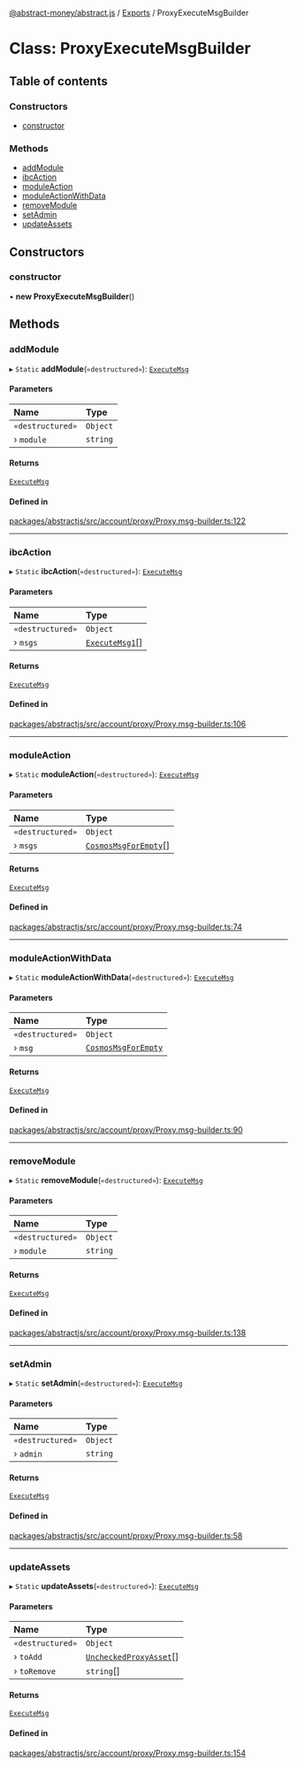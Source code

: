 [@abstract-money/abstract.js](../README.md) / [Exports](../modules.md) / ProxyExecuteMsgBuilder

# Class: ProxyExecuteMsgBuilder

## Table of contents

### Constructors

- [constructor](ProxyExecuteMsgBuilder.md#constructor)

### Methods

- [addModule](ProxyExecuteMsgBuilder.md#addmodule)
- [ibcAction](ProxyExecuteMsgBuilder.md#ibcaction)
- [moduleAction](ProxyExecuteMsgBuilder.md#moduleaction)
- [moduleActionWithData](ProxyExecuteMsgBuilder.md#moduleactionwithdata)
- [removeModule](ProxyExecuteMsgBuilder.md#removemodule)
- [setAdmin](ProxyExecuteMsgBuilder.md#setadmin)
- [updateAssets](ProxyExecuteMsgBuilder.md#updateassets)

## Constructors

### constructor

• **new ProxyExecuteMsgBuilder**()

## Methods

### addModule

▸ `Static` **addModule**(`«destructured»`): [`ExecuteMsg`](../modules/ProxyTypes.md#executemsg)

#### Parameters

| Name | Type |
| :------ | :------ |
| `«destructured»` | `Object` |
| › `module` | `string` |

#### Returns

[`ExecuteMsg`](../modules/ProxyTypes.md#executemsg)

#### Defined in

[packages/abstractjs/src/account/proxy/Proxy.msg-builder.ts:122](https://github.com/Abstract-OS/abstract.js/blob/c46b309/packages/abstractjs/src/account/proxy/Proxy.msg-builder.ts#L122)

___

### ibcAction

▸ `Static` **ibcAction**(`«destructured»`): [`ExecuteMsg`](../modules/ProxyTypes.md#executemsg)

#### Parameters

| Name | Type |
| :------ | :------ |
| `«destructured»` | `Object` |
| › `msgs` | [`ExecuteMsg1`](../modules/ProxyTypes.md#executemsg1)[] |

#### Returns

[`ExecuteMsg`](../modules/ProxyTypes.md#executemsg)

#### Defined in

[packages/abstractjs/src/account/proxy/Proxy.msg-builder.ts:106](https://github.com/Abstract-OS/abstract.js/blob/c46b309/packages/abstractjs/src/account/proxy/Proxy.msg-builder.ts#L106)

___

### moduleAction

▸ `Static` **moduleAction**(`«destructured»`): [`ExecuteMsg`](../modules/ProxyTypes.md#executemsg)

#### Parameters

| Name | Type |
| :------ | :------ |
| `«destructured»` | `Object` |
| › `msgs` | [`CosmosMsgForEmpty`](../modules/ProxyTypes.md#cosmosmsgforempty)[] |

#### Returns

[`ExecuteMsg`](../modules/ProxyTypes.md#executemsg)

#### Defined in

[packages/abstractjs/src/account/proxy/Proxy.msg-builder.ts:74](https://github.com/Abstract-OS/abstract.js/blob/c46b309/packages/abstractjs/src/account/proxy/Proxy.msg-builder.ts#L74)

___

### moduleActionWithData

▸ `Static` **moduleActionWithData**(`«destructured»`): [`ExecuteMsg`](../modules/ProxyTypes.md#executemsg)

#### Parameters

| Name | Type |
| :------ | :------ |
| `«destructured»` | `Object` |
| › `msg` | [`CosmosMsgForEmpty`](../modules/ProxyTypes.md#cosmosmsgforempty) |

#### Returns

[`ExecuteMsg`](../modules/ProxyTypes.md#executemsg)

#### Defined in

[packages/abstractjs/src/account/proxy/Proxy.msg-builder.ts:90](https://github.com/Abstract-OS/abstract.js/blob/c46b309/packages/abstractjs/src/account/proxy/Proxy.msg-builder.ts#L90)

___

### removeModule

▸ `Static` **removeModule**(`«destructured»`): [`ExecuteMsg`](../modules/ProxyTypes.md#executemsg)

#### Parameters

| Name | Type |
| :------ | :------ |
| `«destructured»` | `Object` |
| › `module` | `string` |

#### Returns

[`ExecuteMsg`](../modules/ProxyTypes.md#executemsg)

#### Defined in

[packages/abstractjs/src/account/proxy/Proxy.msg-builder.ts:138](https://github.com/Abstract-OS/abstract.js/blob/c46b309/packages/abstractjs/src/account/proxy/Proxy.msg-builder.ts#L138)

___

### setAdmin

▸ `Static` **setAdmin**(`«destructured»`): [`ExecuteMsg`](../modules/ProxyTypes.md#executemsg)

#### Parameters

| Name | Type |
| :------ | :------ |
| `«destructured»` | `Object` |
| › `admin` | `string` |

#### Returns

[`ExecuteMsg`](../modules/ProxyTypes.md#executemsg)

#### Defined in

[packages/abstractjs/src/account/proxy/Proxy.msg-builder.ts:58](https://github.com/Abstract-OS/abstract.js/blob/c46b309/packages/abstractjs/src/account/proxy/Proxy.msg-builder.ts#L58)

___

### updateAssets

▸ `Static` **updateAssets**(`«destructured»`): [`ExecuteMsg`](../modules/ProxyTypes.md#executemsg)

#### Parameters

| Name | Type |
| :------ | :------ |
| `«destructured»` | `Object` |
| › `toAdd` | [`UncheckedProxyAsset`](../modules/ProxyTypes.md#uncheckedproxyasset)[] |
| › `toRemove` | `string`[] |

#### Returns

[`ExecuteMsg`](../modules/ProxyTypes.md#executemsg)

#### Defined in

[packages/abstractjs/src/account/proxy/Proxy.msg-builder.ts:154](https://github.com/Abstract-OS/abstract.js/blob/c46b309/packages/abstractjs/src/account/proxy/Proxy.msg-builder.ts#L154)

